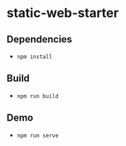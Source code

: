 
# static-web-starter

## Dependencies

* `npm install`

## Build

* `npm run build`

## Demo

* `npm run serve`
